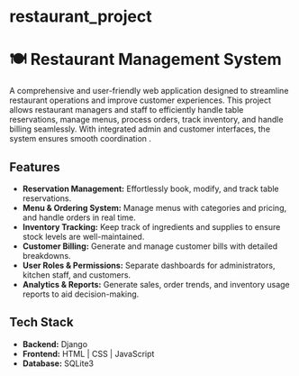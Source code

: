 # restaurant_project



# 🍽️ Restaurant Management System

A comprehensive and user-friendly web application designed to streamline restaurant operations and improve customer experiences. This project allows restaurant managers and staff to efficiently handle table reservations, manage menus, process orders, track inventory, and handle billing seamlessly. With integrated admin and customer interfaces, the system ensures smooth coordination .

## Features
- **Reservation Management:** Effortlessly book, modify, and track table reservations.
- **Menu & Ordering System:** Manage menus with categories and pricing, and handle orders in real time.
- **Inventory Tracking:** Keep track of ingredients and supplies to ensure stock levels are well-maintained.
- **Customer Billing:** Generate and manage customer bills with detailed breakdowns.
- **User Roles & Permissions:** Separate dashboards for administrators, kitchen staff, and customers.
- **Analytics & Reports:** Generate sales, order trends, and inventory usage reports to aid decision-making.

## Tech Stack
- **Backend:** Django 
- **Frontend:** HTML | CSS | JavaScript 
- **Database:** SQLite3
